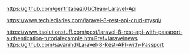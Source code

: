 

https://github.com/gentritabazi01/Clean-Laravel-Api

https://www.techiediaries.com/laravel-8-rest-api-crud-mysql/ 

https://www.itsolutionstuff.com/post/laravel-8-rest-api-with-passport-authentication-tutorialexample.html?ref=laravelnews
https://github.com/savanihd/Laravel-8-Rest-API-with-Passport 


